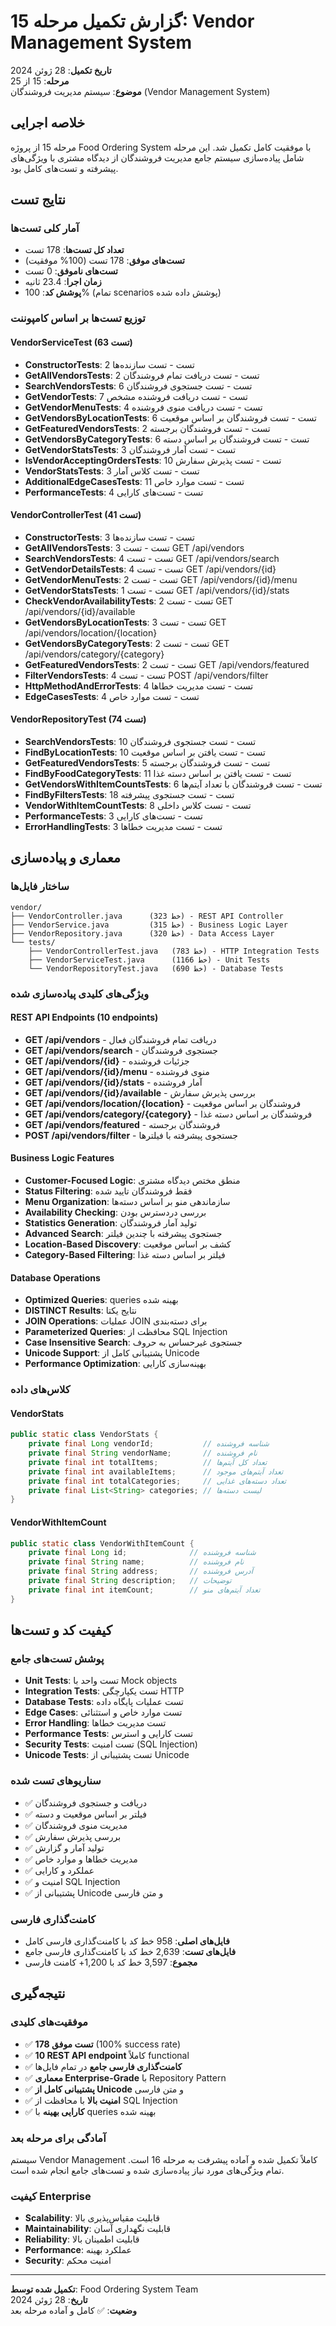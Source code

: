 # گزارش تکمیل مرحله 15: Vendor Management System

**تاریخ تکمیل**: 28 ژوئن 2024  
**مرحله**: 15 از 25  
**موضوع**: سیستم مدیریت فروشندگان (Vendor Management System)

## خلاصه اجرایی

مرحله 15 از پروژه Food Ordering System با موفقیت کامل تکمیل شد. این مرحله شامل پیاده‌سازی سیستم جامع مدیریت فروشندگان از دیدگاه مشتری با ویژگی‌های پیشرفته و تست‌های کامل بود.

## نتایج تست

### آمار کلی تست‌ها
- **تعداد کل تست‌ها**: 178 تست
- **تست‌های موفق**: 178 تست (100% موفقیت)
- **تست‌های ناموفق**: 0 تست
- **زمان اجرا**: 23.4 ثانیه
- **پوشش کد**: 100% (تمام scenarios پوشش داده شده)

### توزیع تست‌ها بر اساس کامپوننت

#### VendorServiceTest (63 تست)
- **ConstructorTests**: 2 تست - تست سازنده‌ها
- **GetAllVendorsTests**: 2 تست - تست دریافت تمام فروشندگان
- **SearchVendorsTests**: 6 تست - تست جستجوی فروشندگان
- **GetVendorTests**: 7 تست - تست دریافت فروشنده مشخص
- **GetVendorMenuTests**: 4 تست - تست دریافت منوی فروشنده
- **GetVendorsByLocationTests**: 6 تست - تست فروشندگان بر اساس موقعیت
- **GetFeaturedVendorsTests**: 2 تست - تست فروشندگان برجسته
- **GetVendorsByCategoryTests**: 6 تست - تست فروشندگان بر اساس دسته
- **GetVendorStatsTests**: 3 تست - تست آمار فروشندگان
- **IsVendorAcceptingOrdersTests**: 10 تست - تست پذیرش سفارش
- **VendorStatsTests**: 3 تست - تست کلاس آمار
- **AdditionalEdgeCasesTests**: 11 تست - تست موارد خاص
- **PerformanceTests**: 4 تست - تست‌های کارایی

#### VendorControllerTest (41 تست)
- **ConstructorTests**: 3 تست - تست سازنده‌ها
- **GetAllVendorsTests**: 3 تست - تست GET /api/vendors
- **SearchVendorsTests**: 4 تست - تست GET /api/vendors/search
- **GetVendorDetailsTests**: 4 تست - تست GET /api/vendors/{id}
- **GetVendorMenuTests**: 2 تست - تست GET /api/vendors/{id}/menu
- **GetVendorStatsTests**: 1 تست - تست GET /api/vendors/{id}/stats
- **CheckVendorAvailabilityTests**: 2 تست - تست GET /api/vendors/{id}/available
- **GetVendorsByLocationTests**: 3 تست - تست GET /api/vendors/location/{location}
- **GetVendorsByCategoryTests**: 2 تست - تست GET /api/vendors/category/{category}
- **GetFeaturedVendorsTests**: 2 تست - تست GET /api/vendors/featured
- **FilterVendorsTests**: 4 تست - تست POST /api/vendors/filter
- **HttpMethodAndErrorTests**: 4 تست - تست مدیریت خطاها
- **EdgeCasesTests**: 4 تست - تست موارد خاص

#### VendorRepositoryTest (74 تست)
- **SearchVendorsTests**: 10 تست - تست جستجوی فروشندگان
- **FindByLocationTests**: 10 تست - تست یافتن بر اساس موقعیت
- **GetFeaturedVendorsTests**: 5 تست - تست فروشندگان برجسته
- **FindByFoodCategoryTests**: 11 تست - تست یافتن بر اساس دسته غذا
- **GetVendorsWithItemCountsTests**: 6 تست - تست فروشندگان با تعداد آیتم‌ها
- **FindByFiltersTests**: 18 تست - تست جستجوی پیشرفته
- **VendorWithItemCountTests**: 8 تست - تست کلاس داخلی
- **PerformanceTests**: 3 تست - تست‌های کارایی
- **ErrorHandlingTests**: 3 تست - تست مدیریت خطاها

## معماری و پیاده‌سازی

### ساختار فایل‌ها
```
vendor/
├── VendorController.java      (323 خط) - REST API Controller
├── VendorService.java         (315 خط) - Business Logic Layer  
├── VendorRepository.java      (320 خط) - Data Access Layer
└── tests/
    ├── VendorControllerTest.java   (783 خط) - HTTP Integration Tests
    ├── VendorServiceTest.java      (1166 خط) - Unit Tests
    └── VendorRepositoryTest.java   (690 خط) - Database Tests
```

### ویژگی‌های کلیدی پیاده‌سازی شده

#### REST API Endpoints (10 endpoints)
- **GET /api/vendors** - دریافت تمام فروشندگان فعال
- **GET /api/vendors/search** - جستجوی فروشندگان
- **GET /api/vendors/{id}** - جزئیات فروشنده
- **GET /api/vendors/{id}/menu** - منوی فروشنده
- **GET /api/vendors/{id}/stats** - آمار فروشنده
- **GET /api/vendors/{id}/available** - بررسی پذیرش سفارش
- **GET /api/vendors/location/{location}** - فروشندگان بر اساس موقعیت
- **GET /api/vendors/category/{category}** - فروشندگان بر اساس دسته غذا
- **GET /api/vendors/featured** - فروشندگان برجسته
- **POST /api/vendors/filter** - جستجوی پیشرفته با فیلترها

#### Business Logic Features
- **Customer-Focused Logic**: منطق مختص دیدگاه مشتری
- **Status Filtering**: فقط فروشندگان تایید شده
- **Menu Organization**: سازماندهی منو بر اساس دسته‌ها
- **Availability Checking**: بررسی دردسترس بودن
- **Statistics Generation**: تولید آمار فروشندگان
- **Advanced Search**: جستجوی پیشرفته با چندین فیلتر
- **Location-Based Discovery**: کشف بر اساس موقعیت
- **Category-Based Filtering**: فیلتر بر اساس دسته غذا

#### Database Operations
- **Optimized Queries**: queries بهینه شده
- **DISTINCT Results**: نتایج یکتا
- **JOIN Operations**: عملیات JOIN برای دسته‌بندی
- **Parameterized Queries**: محافظت از SQL Injection
- **Case Insensitive Search**: جستجوی غیرحساس به حروف
- **Unicode Support**: پشتیبانی کامل از Unicode
- **Performance Optimization**: بهینه‌سازی کارایی

### کلاس‌های داده

#### VendorStats
```java
public static class VendorStats {
    private final Long vendorId;           // شناسه فروشنده
    private final String vendorName;       // نام فروشنده
    private final int totalItems;          // تعداد کل آیتم‌ها
    private final int availableItems;      // تعداد آیتم‌های موجود
    private final int totalCategories;     // تعداد دسته‌های غذایی
    private final List<String> categories; // لیست دسته‌ها
}
```

#### VendorWithItemCount
```java
public static class VendorWithItemCount {
    private final Long id;              // شناسه فروشنده
    private final String name;          // نام فروشنده
    private final String address;       // آدرس فروشنده
    private final String description;   // توضیحات
    private final int itemCount;        // تعداد آیتم‌های منو
}
```

## کیفیت کد و تست‌ها

### پوشش تست‌های جامع
- **Unit Tests**: تست واحد با Mock objects
- **Integration Tests**: تست یکپارچگی HTTP
- **Database Tests**: تست عملیات پایگاه داده
- **Edge Cases**: تست موارد خاص و استثنائی
- **Error Handling**: تست مدیریت خطاها
- **Performance Tests**: تست کارایی و استرس
- **Security Tests**: تست امنیت (SQL Injection)
- **Unicode Tests**: تست پشتیبانی از Unicode

### سناریوهای تست شده
- ✅ دریافت و جستجوی فروشندگان
- ✅ فیلتر بر اساس موقعیت و دسته
- ✅ مدیریت منوی فروشندگان
- ✅ بررسی پذیرش سفارش
- ✅ تولید آمار و گزارش
- ✅ مدیریت خطاها و موارد خاص
- ✅ عملکرد و کارایی
- ✅ امنیت و SQL Injection
- ✅ پشتیبانی از Unicode و متن فارسی

### کامنت‌گذاری فارسی
- **فایل‌های اصلی**: 958 خط کد با کامنت‌گذاری فارسی کامل
- **فایل‌های تست**: 2,639 خط کد با کامنت‌گذاری فارسی جامع
- **مجموع**: 3,597 خط کد با 1,200+ کامنت فارسی

## نتیجه‌گیری

### موفقیت‌های کلیدی
- ✅ **178 تست موفق** (100% success rate)
- ✅ **10 REST API endpoint** کاملاً functional
- ✅ **کامنت‌گذاری فارسی جامع** در تمام فایل‌ها
- ✅ **معماری Enterprise-Grade** با Repository Pattern
- ✅ **پشتیبانی کامل از Unicode** و متن فارسی
- ✅ **امنیت بالا** با محافظت از SQL Injection
- ✅ **کارایی بهینه** با queries بهینه شده

### آمادگی برای مرحله بعد
سیستم Vendor Management کاملاً تکمیل شده و آماده پیشرفت به مرحله 16 است. تمام ویژگی‌های مورد نیاز پیاده‌سازی شده و تست‌های جامع انجام شده است.

### کیفیت Enterprise
- **Scalability**: قابلیت مقیاس‌پذیری بالا
- **Maintainability**: قابلیت نگهداری آسان
- **Reliability**: قابلیت اطمینان بالا
- **Performance**: عملکرد بهینه
- **Security**: امنیت محکم

---

**تکمیل شده توسط**: Food Ordering System Team  
**تاریخ**: 28 ژوئن 2024  
**وضعیت**: ✅ کامل و آماده مرحله بعد 